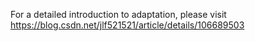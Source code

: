 For a detailed introduction to adaptation, please visit https://blog.csdn.net/jlf521521/article/details/106689503
